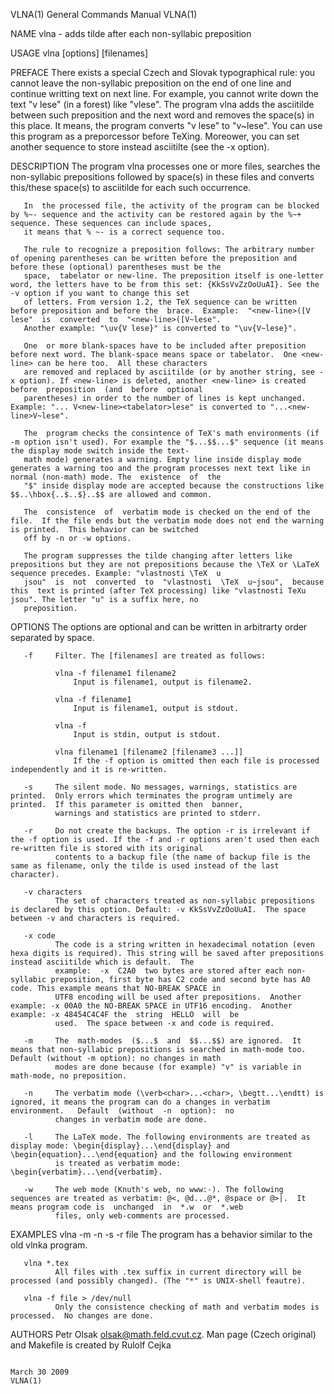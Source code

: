 VLNA(1)                                                                          General Commands Manual                                                                          VLNA(1)

NAME
       vlna - adds tilde after each non-syllabic preposition

USAGE
       vlna [options] [filenames]

PREFACE
       There  exists  a  special  Czech  and Slovak typographical rule: you cannot leave the non-syllabic preposition on the end of one line and continue writting text on next line. For
       example, you cannot write down the text "v lese" (in a forest) like "v<new-line>lese". The program vlna adds the asciitilde between such preposition and the next word and removes
       the space(s) in this place.  It means, the program converts "v lese" to "v~lese". You can use this program as a preporcessor before TeXing. Moreower, you can set another sequence
       to store instead asciitilte (see the -x option).

DESCRIPTION
       The program vlna processes one or more files, searches the non-syllabic prepositions followed by space(s) in these files and converts this/these space(s) to asciitilde  for  each
       such occurrence.

       In  the processed file, the activity of the program can be blocked by %~- sequence and the activity can be restored again by the %~+ sequence. These sequences can include spaces,
       it means that % ~- is a correct sequence too.

       The rule to recognize a preposition follows: The arbitrary number of opening parentheses can be written before the preposition and before these (optional) parentheses must be the
       space,  tabelator or new-line. The preposition itself is one-letter word, the letters have to be from this set: {KkSsVvZzOoUuAI}. See the -v option if you want to change this set
       of letters. From version 1.2, the TeX sequence can be written before preposition and before the  brace.  Example:  "<new-line>([V  lese"  is  converted  to  "<new-line>([V~lese".
       Another example: "\uv{V lese}" is converted to "\uv{V~lese}".

       One  or more blank-spaces have to be included after preposition before next word. The blank-space means space or tabelator.  One <new-line> can be here too.  All these characters
       are removed and replaced by asciitilde (or by another string, see -x option). If <new-line> is deleted, another <new-line> is created  before  preposition  (and  before  optional
       parentheses) in order to the number of lines is kept unchanged.  Example: "... V<new-line><tabelator>lese" is converted to "...<new-line>V~lese".

       The  program checks the consintence of TeX's math environments (if -m option isn't used). For example the "$...$$...$" sequence (it means the display mode switch inside the text-
       math mode) generates a warning. Empty line inside display mode generates a warning too and the program processes next text like in normal (non-math) mode. The  existence  of  the
       "$" inside display mode are accepted because the constructions like $$..\hbox{..$..$}..$$ are allowed and common.

       The  consistence  of  verbatim mode is checked on the end of the file.  If the file ends but the verbatim mode does not end the warning is printed.  This behavior can be switched
       off by -n or -w options.

       The program suppresses the tilde changing after letters like prepositions but they are not prepositions because the \TeX or \LaTeX sequence precedes. Example: "vlastnosti \TeX  u
       jsou"  is  not  converted  to  "vlastnosti  \TeX  u~jsou",  because  this  text is printed (after TeX processing) like "vlastnosti TeXu jsou". The letter "u" is a suffix here, no
       preposition.

OPTIONS
       The options are optional and can be written in arbitrarty order separated by space.

       -f     Filter. The [filenames] are treated as follows:

              vlna -f filename1 filename2
                  Input is filename1, output is filename2.

              vlna -f filename1
                  Input is filename1, output is stdout.

              vlna -f
                  Input is stdin, output is stdout.

              vlna filename1 [filename2 [filename3 ...]]
                  If the -f option is omitted then each file is processed independently and it is re-written.

       -s     The silent mode. No messages, warnings, statistics are printed.  Only errors which terminates the program untimely are printed.  If this parameter is omitted then  banner,
              warnings and statistics are printed to stderr.

       -r     Do not create the backups. The option -r is irrelevant if the -f option is used. If the -f and -r options aren't used then each re-written file is stored with its original
              contents to a backup file (the name of backup file is the same as filename, only the tilde is used instead of the last character).

       -v characters
              The set of characters treated as non-syllabic prepositions is declared by this option. Default: -v KkSsVvZzOoUuAI.  The space between -v and characters is required.

       -x code
              The code is a string written in hexadecimal notation (even hexa digits is required). This string will be saved after prepositions instead asciitilde which is default.  The
              example:  -x  C2A0  two bytes are stored after each non-syllabic preposition, first byte has C2 code and second byte has A0 code. This example means that NO-BREAK SPACE in
              UTF8 encoding will be used after prepositions.  Another example: -x 00A0 the NO-BREAK SPACE in UTF16 encoding.  Another example: -x 48454C4C4F the  string  HELLO  will  be
              used.  The space between -x and code is required.

       -m     The  math-modes  ($...$  and  $$...$$) are ignored.  It means that non-syllabic prepositions is searched in math-mode too.  Default (without -m option): no changes in math
              modes are done because (for example) "v" is variable in math-mode, no preposition.

       -n     The verbatim mode (\verb<char>...<char>, \begtt...\endtt) is ignored, it means the program can do a changes in verbatim  environment.   Default  (without  -n  option):  no
              changes in verbatim mode are done.

       -l     The LaTeX mode. The following environments are treated as display mode: \begin{display}...\end{display} and \begin{equation}...\end{equation} and the following environment
              is treated as verbatim mode: \begin{verbatim}...\end{verbatim}.

       -w     The web mode (Knuth's web, no www:-). The following sequences are treated as verbatim: @<, @d...@*, @space or @>|.  It means program code is  unchanged  in  *.w  or  *.web
              files, only web-comments are processed.

EXAMPLES
       vlna -m -n -s -r file
              The program has a behavior similar to the old vlnka program.

       vlna *.tex
              All files with .tex suffix in current directory will be processed (and possibly changed). (The "*" is UNIX-shell feautre).

       vlna -f file > /dev/null
              Only the consistence checking of math and verbatim modes is processed.  No changes are done.

AUTHORS
       Petr Olsak <olsak@math.feld.cvut.cz>.  Man page (Czech original) and Makefile is created by Rulolf Cejka

                                                                                      March 30 2009                                                                               VLNA(1)
